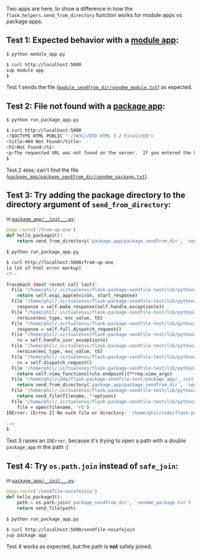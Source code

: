 Two apps are here, to show a difference in how the `flask.helpers.send_from_directory` function works for module apps vs package apps.





## Test 1: Expected behavior with a [module app](module_app.py):

`$ python module_app.py`

```bash
$ curl http://localhost:5000
sup module app
$ 
```

Test 1 sends the file ([`module_sendfrom_dir/sendme_module.txt`](module_sendfrom_dir/sendme_module.txt)) as expected.





## Test 2: File not found with a [package app](package_app/__init__.py):

`$ python run_package_app.py`

```bash
$ curl http://localhost:5000
<!DOCTYPE HTML PUBLIC "-//W3C//DTD HTML 3.2 Final//EN">
<title>404 Not Found</title>
<h1>Not Found</h1>
<p>The requested URL was not found on the server.  If you entered the URL manually please check your spelling and try again.</p>
$ 
```

Test 2 `404`s; can't find the file ([`package_app/package_sendfrom_dir/sendme_package.txt`](package_app/package_sendfrom_dir/sendme_package.txt)).





## Test 3: Try adding the package directory to the directory argument of `send_from_directory`:

in [`package_app/__init__.py`](package_app/__init__.py):
```python
@app.route('/from-up-one')
def hello_package2():
    return send_from_directory('package_app/package_sendfrom_dir', 'sendme_package.txt')
```

`$ python run_package_app.py`

```bash
$ curl http://localhost:5000/from-up-one
[a lot of html error markup]
<!--

Traceback (most recent call last):
  File "/home/phil/.virtualenvs/flask-package-sendfile-test/lib/python2.7/site-packages/flask/app.py", line 1836, in __call__
    return self.wsgi_app(environ, start_response)
  File "/home/phil/.virtualenvs/flask-package-sendfile-test/lib/python2.7/site-packages/flask/app.py", line 1820, in wsgi_app
    response = self.make_response(self.handle_exception(e))
  File "/home/phil/.virtualenvs/flask-package-sendfile-test/lib/python2.7/site-packages/flask/app.py", line 1403, in handle_exception
    reraise(exc_type, exc_value, tb)
  File "/home/phil/.virtualenvs/flask-package-sendfile-test/lib/python2.7/site-packages/flask/app.py", line 1817, in wsgi_app
    response = self.full_dispatch_request()
  File "/home/phil/.virtualenvs/flask-package-sendfile-test/lib/python2.7/site-packages/flask/app.py", line 1477, in full_dispatch_request
    rv = self.handle_user_exception(e)
  File "/home/phil/.virtualenvs/flask-package-sendfile-test/lib/python2.7/site-packages/flask/app.py", line 1381, in handle_user_exception
    reraise(exc_type, exc_value, tb)
  File "/home/phil/.virtualenvs/flask-package-sendfile-test/lib/python2.7/site-packages/flask/app.py", line 1475, in full_dispatch_request
    rv = self.dispatch_request()
  File "/home/phil/.virtualenvs/flask-package-sendfile-test/lib/python2.7/site-packages/flask/app.py", line 1461, in dispatch_request
    return self.view_functions[rule.endpoint](**req.view_args)
  File "/home/phil/code/flask-package-sendfile-test/package_app/__init__.py", line 11, in hello_package2
    return send_from_directory('package_app/package_sendfrom_dir', 'sendme_package.txt')
  File "/home/phil/.virtualenvs/flask-package-sendfile-test/lib/python2.7/site-packages/flask/helpers.py", line 616, in send_from_directory
    return send_file(filename, **options)
  File "/home/phil/.virtualenvs/flask-package-sendfile-test/lib/python2.7/site-packages/flask/helpers.py", line 520, in send_file
    file = open(filename, 'rb')
IOError: [Errno 2] No such file or directory: '/home/phil/code/flask-package-sendfile-test/package_app/package_app/package_sendfrom_dir/sendme_package.txt'

-->
$ 
```

Test 3 raises an `IOError`, because it's trying to open a path with a double `package_app` in the path :(






## Test 4: Try `os.path.join` instead of `safe_join`:


in [`package_app/__init__.py`](package_app/__init__.py):
```python
@app.route('/sendfile-nosafejoin')
def hello_package3():
    path = os.path.join('package_sendfrom_dir', 'sendme_package.txt')
    return send_file(path)
```

`$ python run_package_app.py`

```bash
$ curl http://localhost:5000/sendfile-nosafejoin
sup package app
```

Test 4 works as expected, but the path is **not** safely joined.

